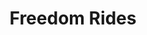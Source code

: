 ---
layout: event
title: Freedom Rides
category: Freedom Rides
year: 1961
duration: 4th May, 1961 - 10th December, 1961
location: to Southern States in the US
image: media/images/events/freedom_rides.jpeg
description: During freedom rides, civil rights activists ride interstate buses to the segregated Southern US. The rides took place as the Southern states ignored the ruling that segregated buses were unconstitutional and the federal government did nothing to enforce them. The activists were confronted with arrests for police as well as violence from white protestors.
songdesc: The Promised Land by Chuck Berry addresses the several cities where the Freedom Riders stopped in its lyrics.
songs related:
---